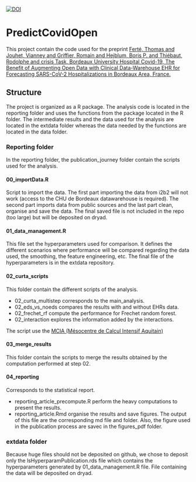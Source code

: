 [![DOI](https://zenodo.org/badge/496952863.svg)](https://zenodo.org/badge/latestdoi/496952863)

# PredictCovidOpen

This project contain the code used for the preprint [Ferté, Thomas and Jouhet, Vianney and Griffier, Romain and Hejblum, Boris P. and Thiébaut, Rodolphe and crisis Task, Bordeaux University Hospital Covid-19, The Benefit of Augmenting Open Data with Clinical Data-Warehouse EHR for Forecasting SARS-CoV-2 Hospitalizations in Bordeaux Area, France.](http://dx.doi.org/10.2139/ssrn.4071506)

## Structure

The project is organized as a R package. The analysis code is located in the reporting folder and uses the functions from the package located in the R folder. The intermediate results and the data used for the analysis are located in the extdata folder whereas the data needed by the functions are located in the data folder.

### Reporting folder

In the reporting folder, the publication_journey folder contain the scripts used for the analysis.

#### 00_importData.R

Script to import the data. The first part importing the data from i2b2 will not work (access to the CHU de Bordeaux datawarehouse is required). The second part imports data from public sources and the last part clean, organise and save the data. The final saved file is not included in the repo (too large) but will be deposited on dryad.

#### 01_data_management.R

This file set the hyperparameters used for comparison. It defines the different scenarios where performance will be compared regarding the data used, the smoothing, the feature engineering, etc. The final file of the hyperparameters is in the extdata repository.

#### 02_curta_scripts

This folder contain the different scripts of the analysis.

- 02_curta_multistep corresponds to the main_analysis.
- 02_eds_vs_noeds compares the results with and without EHRs data.
- 02_frechet_rf compute the performance for Frechet random forest.
- 02_interaction explores the information added by the interactions.

The script use the [MCIA (Mésocentre de Calcul Intensif Aquitain)](https://www.mcia.fr/)

#### 03_merge_results

This folder contain the scripts to merge the results obtained by the computation performed at step 02.

#### 04_reporting

Corresponds to the statistical report.

- reporting_article_precompute.R perform the heavy computations to present the results.
- reporting_article.Rmd organise the results and save figures. The output of this file are the corresponding md file and folder. Also, the figure used in the publication process are savec in the figures_pdf folder.

### extdata folder

Because huge files should not be deposited on github, we chose to deposit only the lsHyperparamPublication.rds file which contains the hyperparameters generated by 01_data_management.R file. File containing the data will be deposited on dryad.
